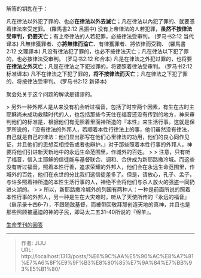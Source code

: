 # 

解答的钥匙在于：

凡在律法以外犯了罪的、也必**在律法以外去滅亡**；凡在律法以內犯了罪的、就要憑着律法來受定罪。 (羅馬書2:12 呂振中)
没有上帝律法的人若犯罪，**虽然不按律法受审判，仍要灭亡**；有上帝律法的人若犯罪，必按律法受审判。 (罗马书2:12 当代译本)
凡無律獲罪者、亦**將無律而淪亡**、有律獲罪者、將依律而受鞫、 (羅馬書2:12 文理譯本)
凡没有律法犯了罪的，也必不按律法灭亡；凡在律法以下犯了罪的，也必按律法受审判。 (罗马书2:12 和合本)
凡是在律法之外犯过罪的，也将要**在律法之外灭亡**；凡是在律法之下犯过罪的，将要照着律法受审判。 (罗马书2:12 标准译本)
凡不在律法之下犯了罪的，**将不按律法而灭亡**；凡在律法之下犯了罪的，将按律法受审判。 (罗马书2:12 新译本)

聚会处关于这个问题的解读是错谬的。

&gt; 另外一种外邦人是从来没有机会听过福音，包括了时空两个因素，有生在古时主耶穌尚未成功救赎时代的人，也包括那些今天住在福音还没有传到的地方，神来审判他们的标准是，根据他们有无照着里面神所造的『本性』来生活行事。这就是保罗所说的，『没有律法的外邦人，若顺着本性行律法上的事，他们虽然没有律法，自己就是自己的律法：他们显出那写在他们心里律法的功用，他们的良心同作见证，并且他们的思想互相控告或者也辩护。』对于那些照着本性行事的外邦人，神要将他们引进新天新地中的永远生命范围里，作城外的百姓。
&gt; 
&gt; 注意，只有听了福音，信入主耶穌的信徒能与基督联合、调和、合併成为新耶路撒冷城。而这些没有听过福音，照着本性行善，追求荣耀的外邦人，他们会在永远生命范围里，作城外的百姓，他们在永世的分比我们这信徒差多了。但是，请放心，孔子、孟子，与许多照着神所造的本性生活行事的人，神绝不会将他们与杀人放火的强盗一同扔进火湖的。
&gt; 
&gt; 所以，新耶路撒冷城外的列国有两种人：一种是前面所说的照着本性行事的外邦人，另一种是生在大灾难时，听从了天使所传的『永远的福音』（启示录十四6-7），不跟随敌基督，而被带回敬拜那创造天地的真神，并且也是那些照顾被逼迫的神的子民，即马太二五31-40所说的『绵羊』。

[生命季刊的回答](https://www.cclife.org/View/Article/3948)

---

> 作者: JIJU  
> URL: http://localhost:1313/posts/%E6%9C%AA%E5%90%AC%E8%A7%81%E7%A6%8F%E9%9F%B3%E8%80%85%E7%9A%84%E7%BB%93%E5%B1%80/  

